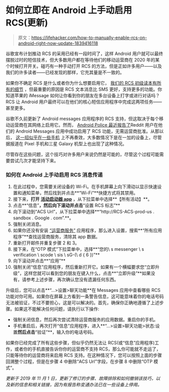 # 如何立即在 Android 上手动启用 RCS(更新)

> 原文：<https://lifehacker.com/how-to-manually-enable-rcs-on-android-right-now-update-1839416118>

谷歌宣布计划推动 RCS 的采用已经有一段时间了，这样 Android 用户就可以最终摆脱过时的短信技术，但大多数用户都在等待他们的移动运营商在 2020 年的某个时候打开开关。碰巧有一种手动打开 RCS 的方法，但是正如许多用户——以及我们的许多读者——已经发现的那样，它充其量是不一致的。



如果你不确定 RCS 是什么或者你为什么想要启用它， [我们的 RCS 初级读本有所有的细节](https://lifehacker.com/whats-rcs-messaging-and-why-should-you-care-1832235783) ，但最重要的原因是 RCS 文本消息比 SMS 更好，支持更多的功能。你知道苹果的 iMessage 如何让你看到你的朋友在多台设备上打字或进行对话吗？RCS 让 Android 用户最终可以在他们的核心短信应用程序中完成这两项任务——甚至更多。

谷歌不久前更新了 Android messages 应用程序的 RCS 支持，但这取决于每个移动运营商在其网络上启用它。然而， [Android Police 最近报告了](https://www.androidpolice.com/2019/10/26/screw-your-carrier-heres-how-to-enable-rcs-in-the-messages-app-yourself-right-now/)Reddit 用户在他们的 Android Messages 应用中成功启用了 RCS 功能，无需运营商批准。从那以后， [这一招似乎在一些手机](https://9to5google.com/2019/10/31/enabling-rcs-trick-breaks/) 上不再奏效，大多数情况下是在一加的设备上，尽管据报道在 Pixel 手机和三星 Galaxy 机型上也出现了这种情况。

尽管存在这些问题，这个技巧对许多用户来说仍然是可能的，尽管这个过程可能需要尝试几次才能坚持下来。

### 如何在 Android 上手动启用 RCS 消息传递

1.  在此过程中，您需要关闭设备的 Wi-Fi。在手机屏幕上向下滑动以显示快速设置和通知菜单，然后找到并点击**“Wi-Fi”**快捷方式将其禁用。
2.  接下来，**打开** [**活动启动器 app**](https://play.google.com/store/apps/details?id=de.szalkowski.activitylauncher&hl=en_US) ，从下拉菜单中选择**【所有活动】**。
3.  点击**“信息”**，然后向下滚动并点击**“设置 RCS 标志”**
4.  向下滚动到“ACS Url”，从下拉菜单中选择**“http://RCS-ACS-prod-us . sandbox . Google . com”.**。
5.  强制关闭消息。
6.  如果你还没有安装 [“运营商服务”](https://play.google.com/store/apps/details?id=com.google.android.ims&hl=en_US) 应用程序，那么进入设置，搜索**“所有应用程序”**查找运营商服务，清除其 app 数据。
7.  重新打开邮件并重复步骤 2 和 3。
8.  接下来，在“OTP 模式”下拉菜单中，选择**“您的\ s messenger \ s verification \ scode \ sis \ sG-(\ d { 6 })”**
9.  向下滚动并点击**“应用”**
10.  强制关闭“信息”应用程序，然后重新打开它。如果有一个横幅要求您“立即升级”，这样您就可以看到您的朋友在键入什么，点击**“立即升级”**如果没有，请参考上述步骤，再次确认您没有遗漏任何东西。

升级后，您可以点击**“...>设置>聊天功能**在 Messages 应用中查看哪些 RCS 功能对你可用。如果你在屏幕上方看到一条警告信息，这可能意味着你的电话号码无法被验证，不过不要担心，这是可以解决的。首先，确保你正确地遵循了上述步骤。如果这不能解决任何问题，请执行以下操作:

*   强制关闭信息，然后再次尝试清除运营商服务的应用数据。重启你的手机。
*   手机重启后，再次打开“信息”应用程序，进入**“...>设置>聊天功能>状态:设置**然后点击**“验证”**，输入你的电话号码。

如果你已经完成了所有这些步骤，但似乎仍然无法让 RCS(或“信息”应用程序)工作，或者你的手机直接告诉你你的运营商不支持 RCS，那么你可能就不走运了，只能等待你的运营商将来启用 RCS 支持。在这种情况下，您可以按照上面的步骤回溯整个过程，但是在步骤 4 中删除“ACS Url”字段，在步骤 8 中删除“OTP 模式”。

*更新于 2019 年 11 月 1 日，更新了修订的步骤、故障排除和如何撤销该技巧，以及新的信息和相关链接，因为有报告称变通办法已在一些设备上停用。*